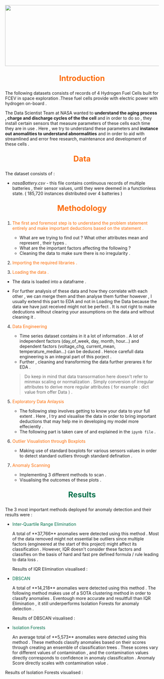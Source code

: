 <img src="MachineB.jpg" width="1600px" height="200px">

<p style="text-align: center;color:#FD6A02;font-size:25px;"><strong>Introduction</strong></p>

The following datasets consists of records of 4 Hydrogen Fuel Cells built for FCEV in space exploration .These fuel cells provide with electric power with hydrogen on-board .

The Data Scientist Team at NASA wanted to **understand the aging process , charge and discharge cycles of the the cell** and in order to do so , they install certain sensors that measure parameters of these cells each time they are in use . Here , we try to understand these parameters and **instance out anomalities to understand abnormalities** and in order to aid with streamlined and error free research, maintenance and development of these cells .

<p style="text-align: center;color:#FD6A02;font-size:25px;"><strong>Data</strong></p>

The dataset consists of : 

- <em>nasaBattery.csv</em> - this file contains continuous records of multiple batteries , their sensor values, until they were deemed in a functionless state. ( 185,720 instances distributed over 4 batteries ) 

 <p style="text-align: center;color:#FD6A02;font-size:25px;"><strong>Methodology</strong></p>
 
 1. <p style="color:#FD6A02">The first and foremost step is to understand the problem statement entirely and make important deductions based on the statement .</p>


	+ What are we trying to find out ? What other attributes mean and represent , their types .
  	+ What are the important factors affecting the following ?
 	+ Cleaning the data to make sure there is no irregularity . 
 
 
2. <p style="color:#FD6A02">Importing the required libraries .</p>

3. <p style="color:#FD6A02">Loading the data .</p>

+ The data is loaded into a dataframe .
 	
+ For further analysis of these data and how they correlate with each other , we can merge them and then analyse them further however , I usually extend this part to EDA and not in Loading the Data because the data we have just received might not be perfect . It is not right to make dedcutions without clearing your assumptions on the data and without cleaning it .



4. <p style="color:#FD6A02">Data Engineering</p>

	+ Time series dataset contains in it a lot of information . A lot of independent factors (day_of_week, day, month, hour...) and dependent factors (voltage_chg, current_mean, temperature_median...) can be deduced . Hence carefull data engineering is an integral part of this porject .
	+ Further , cleaning and transforming the data further prerares it for EDA . 
 
   >  Do keep in mind that data transormation here doesn't refer to minmax scaling or normalization . Simply conversion of irregular attributes to derive more regular attributes ( for example : dict value from offer Data ) .


5. <p style="color:#FD6A02">Exploratory Data Anlaysis</p>

	+ The following step involves getting to know your data to your full extent . Here , I try and visualise the data in order to bring important deductions that may help me in developing my model more effeciently .
	+ The following part is taken care of and explained in the `ipynb file` .

6. <p style="color:#FD6A02">Outlier Visualistion through Boxplots</p>

	+ Making use of standard boxplots for various sensors values in order to detect standard outliers through standard defination .


7. <p style="color:#FD6A02">Anomaly Scanning</p>

   + Implementing 3 different methods to scan .
   + Visualising the outcomes of these plots .

<p style="text-align: center;color:#00704A;font-size:25px;"><strong>Results</strong></p>

The 3 most important methods deployed for anomaly detection and their results were  :

+ <p style="color:#00704A">Inter-Quartile Range Elimination</p>  A total of **37,766** anomalies were detected using this method . Most of the data removed might not essential be outliers since multiple factors (engineered at the start of this project) might affect its classification . However, IQR doesn't consider these factors and classifies on the basis of hard and fast pre defined formula / rule leading to data loss .

	Results of IQR Elimination visualised :



+ <p style="color:#00704A">DBSCAN</p> A total of **14,218** anomalies were detected using this method . The following method makes use of a SOTA clustering method in order to classify anomalies . Eventough more accurate and resultfull than IQR Elimination , it still underperforms Isolation Forests for anomaly detection .

	Results of DBSCAN visualised :

+ <p style="color:#00704A">Isolation Forests</p>  An average total of **5,573** anomalies were detected using this method . These methods classify anomalies based on their scores through creating an ensemble of classification trees . These scores vary for different values of contamination , and the contamination values directly corresponds to confidence in anomaly classificaiton . Anomaly Score directly scales with contamination value .

Results of Isolation Forests visualised :
